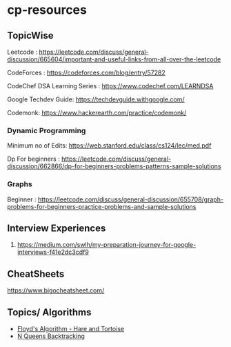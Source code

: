 # cp-resources

## TopicWise
 Leetcode : https://leetcode.com/discuss/general-discussion/665604/important-and-useful-links-from-all-over-the-leetcode
 
 CodeForces : https://codeforces.com/blog/entry/57282
 
 CodeChef DSA Learning Series : https://www.codechef.com/LEARNDSA
 
 Google Techdev Guide: https://techdevguide.withgoogle.com/
 
 Codemonk: https://www.hackerearth.com/practice/codemonk/

### Dynamic Programming
Minimum no of Edits: https://web.stanford.edu/class/cs124/lec/med.pdf

Dp For beginners : https://leetcode.com/discuss/general-discussion/662866/dp-for-beginners-problems-patterns-sample-solutions

### Graphs
Beginner : https://leetcode.com/discuss/general-discussion/655708/graph-problems-for-beginners-practice-problems-and-sample-solutions

## Interview Experiences
 1. https://medium.com/swlh/my-preparation-journey-for-google-interviews-f41e2dc3cdf9
 
## CheatSheets
 https://www.bigocheatsheet.com/
  

## Topics/ Algorithms
- [Floyd's Algorithm - Hare and Tortoise](https://leetcode.com/problems/find-the-duplicate-number/solution/)
- [N Queens Backtracking](https://www.youtube.com/watch?v=xFv_Hl4B83A&list=PLTZpfJ32bVrkyWhMM_0iKMvEOYcZObn33&index=4[https://www.youtube.com/watch?v=xFv_Hl4B83A&list=PLTZpfJ32bVrkyWhMM_0iKMvEOYcZObn33&index=4) 
